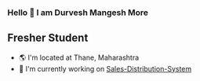 ### Hello 👋 I am Durvesh Mangesh More
## Fresher Student

- 🌎 I'm located at Thane, Maharashtra
- 🔭 I'm currently working on [Sales-Distribution-System](https://github.com/DurveshMore8/Sales-Management-System 'Google Search')

<!--
**DurveshMore8/DurveshMore8** is a ✨ _special_ ✨ repository because its `README.md` (this file) appears on your GitHub profile.

Here are some ideas to get you started:

- 🔭 I’m currently working on ...
- 🌱 I’m currently learning ...
- 👯 I’m looking to collaborate on ...
- 🤔 I’m looking for help with ...
- 💬 Ask me about ...
- 📫 How to reach me: ...
- 😄 Pronouns: ...
- ⚡ Fun fact: ...
-->
